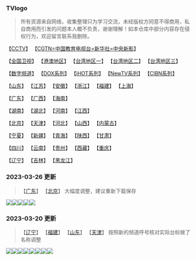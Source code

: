 ### TVlogo
> 所有资源来自网络，收集整理只为学习交流，未经版权方同意不得商用，私自商用而引发的问题本人概不负责，谢谢理解！如本仓库中部分内容存在侵权行为，欢迎留言联系我删除。
> 
【[CCTV](./md/01.md)】  【[CGTN=中国教育电视台=新华社=中央新影](./md/02.md)】

【[全国卫视](./md/03.md)】  【[港澳地区](./md/04.md)】  【[台湾地区一](./md/05.md)】  【[台湾地区二](./md/06.md)】  【[台湾地区三](./md/07.md)】

【[数字频道](./md/10.md)】  【[DOX系列](./md/11.md)】  【[iHOT系列](./md/12.md)】  【[NewTV系列](./md/13.md)】  【[CIBN系列](./md/14.md)】

【[山东](./md/20.md)】  【[江苏](./md/21.md)】  【[安徽](./md/22.md)】  【[浙江](./md/23.md)】  【[福建](./md/24.md)】  【[上海](./md/25.md)】

【[广东](./md/26.md)】  【[广西](./md/27.md)】  【[海南](./md/28.md)】

【[湖南](./md/29.md)】  【[湖北](./md/30.md)】  【[河南](./md/31.md)】  【[江西](./md/32.md)】

【[北京](./md/33.md)】  【[天津](./md/34.md)】  【[河北](./md/35.md)】  【[山西](./md/36.md)】  【[内蒙古](./md/37.md)】

【[宁夏](./md/38.md)】  【[新疆](./md/39.md)】  【[青海](./md/40.md)】  【[陕西](./md/41.md)】  【[甘肃](./md/42.md)】

【[四川](./md/43.md)】  【[云南](./md/44.md)】  【[贵州](./md/45.md)】  【[西藏](./md/46.md)】  【[重庆](./md/47.md)】

【[辽宁](./md/48.md)】  【[吉林](./md/49.md)】  【[黑龙江](./md/50.md)】

### 2023-03-26 更新
> 【[广东](./md/26.md)】  【[北京](./md/33.md)】  大幅度调整，建议重新下载保存

<img src="https://raw.githubusercontent.com/wanglindl/TVlogo/main/img/TVB3.png"><img src="https://raw.githubusercontent.com/wanglindl/TVlogo/main/img/jingcai01.png"><img src="https://raw.githubusercontent.com/wanglindl/TVlogo/main/img/jingcai02.png"><img src="https://raw.githubusercontent.com/wanglindl/TVlogo/main/img/jingcai03.png"><img src="https://raw.githubusercontent.com/wanglindl/TVlogo/main/img/jingcai04.png">

### 2023-03-20 更新
> 【[辽宁](./md/48.md)】  【[福建](./md/24.md)】  【[山东](./md/20.md)】  【[天津](./md/34.md)】
> 按照新的频道呼号核对实际台标做了名称调整

<img src="https://raw.githubusercontent.com/wanglindl/TVlogo/main/img/leyou.png"><img src="https://raw.githubusercontent.com/wanglindl/TVlogo/main/img/huashu4k.png"><img src="https://raw.githubusercontent.com/wanglindl/TVlogo/main/img/TaiwanPlus.png"><img src="https://raw.githubusercontent.com/wanglindl/TVLogo/main/img/Fujian9.png"><img src="https://raw.githubusercontent.com/wanglindl/TVLogo/main/img/bjtjcai.png"><img src="https://raw.githubusercontent.com/wanglindl/TVlogo/main/img/Hubei7.png"><img src="https://raw.githubusercontent.com/wanglindl/TVlogo/main/img/Mnews.png"><img src="https://raw.githubusercontent.com/wanglindl/TVlogo/main/img/inbm.png">

